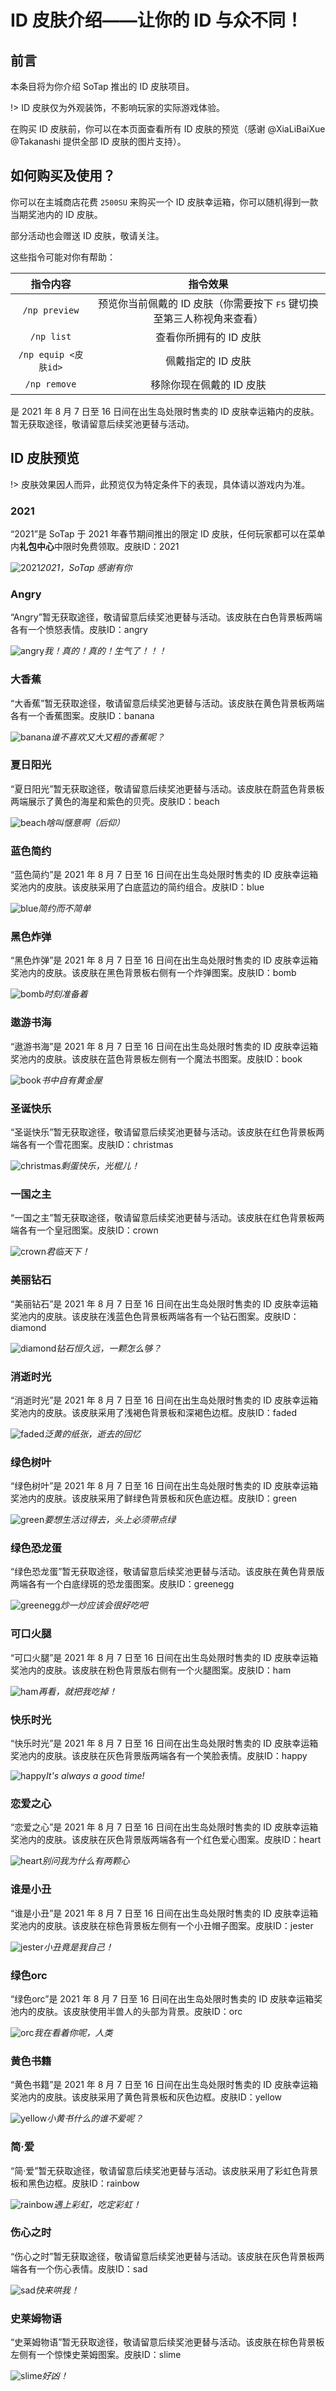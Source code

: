 # ID 皮肤介绍——让你的 ID 与众不同！

## 前言

本条目将为你介绍 SoTap 推出的 ID 皮肤项目。

!> ID 皮肤仅为外观装饰，不影响玩家的实际游戏体验。

在购买 ID 皮肤前，你可以在本页面查看所有 ID 皮肤的预览（感谢 @XiaLiBaiXue @Takanashi 提供全部 ID 皮肤的图片支持）。

## 如何购买及使用？

你可以在主城商店花费 `2500SU` 来购买一个 ID 皮肤幸运箱，你可以随机得到一款当期奖池内的 ID 皮肤。

部分活动也会赠送 ID 皮肤，敬请关注。

这些指令可能对你有帮助：

| 指令内容 | 指令效果 |
| :-: | :-: |
| `/np preview` | 预览你当前佩戴的 ID 皮肤（你需要按下 <kbd>F5</kbd> 键切换至第三人称视角来查看） |
| `/np list` | 查看你所拥有的 ID 皮肤 |
| `/np equip <皮肤id>` | 佩戴指定的 ID 皮肤 |
| `/np remove` | 移除你现在佩戴的 ID 皮肤 |

是 2021 年 8 月 7 日至 16 日间在出生岛处限时售卖的 ID 皮肤幸运箱内的皮肤。
暂无获取途径，敬请留意后续奖池更替与活动。
## ID 皮肤预览

!> 皮肤效果因人而异，此预览仅为特定条件下的表现，具体请以游戏内为准。

### 2021 

“2021”是 SoTap 于 2021 年春节期间推出的限定 ID 皮肤，任何玩家都可以在菜单内**礼包中心**中限时免费领取。皮肤ID：2021

![2021](https://www.hualigs.cn/image/60352412f2bcc.jpg)*2021，SoTap 感谢有你*

### Angry

“Angry”暂无获取途径，敬请留意后续奖池更替与活动。该皮肤在白色背景板两端各有一个愤怒表情。皮肤ID：angry

![angry](https://www.hualigs.cn/image/60352412f2bd9.jpg)*我！真的！真的！生气了！！！*

### 大香蕉

“大香蕉”暂无获取途径，敬请留意后续奖池更替与活动。该皮肤在黄色背景板两端各有一个香蕉图案。皮肤ID：banana

![banana](https://www.hualigs.cn/image/603524137a3b5.jpg)*谁不喜欢又大又粗的香蕉呢？*

### 夏日阳光

“夏日阳光”暂无获取途径，敬请留意后续奖池更替与活动。该皮肤在蔚蓝色背景板两端展示了黄色的海星和紫色的贝壳。皮肤ID：beach

![beach](https://www.hualigs.cn/image/603524137a26f.jpg)*啥叫惬意啊（后仰）*

### 蓝色简约

“蓝色简约”是 2021 年 8 月 7 日至 16 日间在出生岛处限时售卖的 ID 皮肤幸运箱奖池内的皮肤。该皮肤采用了白底蓝边的简约组合。皮肤ID：blue

![blue](https://www.hualigs.cn/image/603524137b1ac.jpg)*简约而不简单*


### 黑色炸弹

“黑色炸弹”是 2021 年 8 月 7 日至 16 日间在出生岛处限时售卖的 ID 皮肤幸运箱奖池内的皮肤。该皮肤在黑色背景板右侧有一个炸弹图案。皮肤ID：bomb

![bomb](https://www.hualigs.cn/image/603524137a265.jpg)*时刻准备着*

### 遨游书海

“遨游书海”是 2021 年 8 月 7 日至 16 日间在出生岛处限时售卖的 ID 皮肤幸运箱奖池内的皮肤。该皮肤在蓝色背景板左侧有一个魔法书图案。皮肤ID：book

![book](https://www.hualigs.cn/image/60352413a99ea.jpg)*书中自有黄金屋*

### 圣诞快乐

“圣诞快乐”暂无获取途径，敬请留意后续奖池更替与活动。该皮肤在红色背景板两端各有一个雪花图案。皮肤ID：christmas

![christmas](https://www.hualigs.cn/image/60352413a9a06.jpg)*剩蛋快乐，光棍儿！*

### 一国之主

“一国之主”暂无获取途径，敬请留意后续奖池更替与活动。该皮肤在红色背景板两端各有一个皇冠图案。皮肤ID：crown

![crown](https://www.hualigs.cn/image/60352413a9a8c.jpg)*君临天下！*

### 美丽钻石

“美丽钻石”是 2021 年 8 月 7 日至 16 日间在出生岛处限时售卖的 ID 皮肤幸运箱奖池内的皮肤。该皮肤在浅蓝色色背景板两端各有一个钻石图案。皮肤ID：diamond

![diamond](https://www.hualigs.cn/image/60352413a9db0.jpg)*钻石恒久远，一颗怎么够？*

### 消逝时光

“消逝时光”是 2021 年 8 月 7 日至 16 日间在出生岛处限时售卖的 ID 皮肤幸运箱奖池内的皮肤。该皮肤采用了浅褐色背景板和深褐色边框。皮肤ID：faded

![faded](https://www.hualigs.cn/image/60352413cb4f7.jpg)*泛黄的纸张，逝去的回忆*

### 绿色树叶

“绿色树叶”是 2021 年 8 月 7 日至 16 日间在出生岛处限时售卖的 ID 皮肤幸运箱奖池内的皮肤。该皮肤采用了鲜绿色背景板和灰色底边框。皮肤ID：green

![green](https://www.hualigs.cn/image/60352413cc034.jpg)*要想生活过得去，头上必须带点绿*

### 绿色恐龙蛋

“绿色恐龙蛋”暂无获取途径，敬请留意后续奖池更替与活动。该皮肤在黄色背景版两端各有一个白底绿斑的恐龙蛋图案。皮肤ID：greenegg

![greenegg](https://www.hualigs.cn/image/60352413ca7a1.jpg)*炒一炒应该会很好吃吧*

### 可口火腿

“可口火腿”是 2021 年 8 月 7 日至 16 日间在出生岛处限时售卖的 ID 皮肤幸运箱奖池内的皮肤。该皮肤在粉色背景版右侧有一个火腿图案。皮肤ID：ham

![ham](https://www.hualigs.cn/image/60352413ce082.jpg)*再看，就把我吃掉！*

### 快乐时光

“快乐时光”是 2021 年 8 月 7 日至 16 日间在出生岛处限时售卖的 ID 皮肤幸运箱奖池内的皮肤。该皮肤在灰色背景版两端各有一个笑脸表情。皮肤ID：happy

![happy](https://www.hualigs.cn/image/60352413cccb0.jpg)*It's always a good time!*

### 恋爱之心

“恋爱之心”是 2021 年 8 月 7 日至 16 日间在出生岛处限时售卖的 ID 皮肤幸运箱奖池内的皮肤。该皮肤在灰色背景版两端各有一个红色爱心图案。皮肤ID：heart

![heart](https://www.hualigs.cn/image/60352413cd2a8.jpg)*别问我为什么有两颗心*

### 谁是小丑

“谁是小丑”是 2021 年 8 月 7 日至 16 日间在出生岛处限时售卖的 ID 皮肤幸运箱奖池内的皮肤。该皮肤在棕色背景板左侧有一个小丑帽子图案。皮肤ID：jester

![jester](https://www.hualigs.cn/image/6035241408939.jpg)*小丑竟是我自己！*

### 绿色orc

“绿色orc”是 2021 年 8 月 7 日至 16 日间在出生岛处限时售卖的 ID 皮肤幸运箱奖池内的皮肤。该皮肤使用半兽人的头部为背景。皮肤ID：orc

![orc](https://www.hualigs.cn/image/6035241407c0e.jpg)*我在看着你呢，人类*

### 黄色书籍

“黄色书籍”是 2021 年 8 月 7 日至 16 日间在出生岛处限时售卖的 ID 皮肤幸运箱奖池内的皮肤。该皮肤采用了黄色背景板和灰色边框。皮肤ID：yellow

![yellow](https://www.hualigs.cn/image/6035241412ea6.jpg)*小黄书什么的谁不爱呢？*

### 简·爱

“简·爱”暂无获取途径，敬请留意后续奖池更替与活动。该皮肤采用了彩虹色背景板和黑色边框。皮肤ID：rainbow

![rainbow](https://www.hualigs.cn/image/603524142c864.jpg)*遇上彩虹，吃定彩虹！*

### 伤心之时

“伤心之时”暂无获取途径，敬请留意后续奖池更替与活动。该皮肤在灰色背景板两端各有一个伤心表情。皮肤ID：sad

![sad](https://www.hualigs.cn/image/6035241422982.jpg)*快来哄我！*

### 史莱姆物语

“史莱姆物语”暂无获取途径，敬请留意后续奖池更替与活动。该皮肤在棕色背景板左侧有一个惊悚史莱姆图案。皮肤ID：slime

![slime](https://www.hualigs.cn/image/6035241425c7d.jpg)*好凶！*
